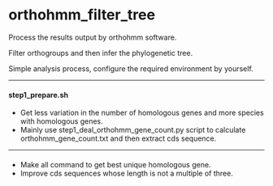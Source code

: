 # orthohmm_filter_tree
Process the results output by orthohmm software.

Filter orthogroups and then infer the phylogenetic tree.

Simple analysis process, configure the required environment by yourself.

----

#### step1_prepare.sh 
- Get less variation in the number of homologous genes and more species with homologous genes.
- Mainly use step1_deal_orthohmm_gene_count.py script to calculate orthohmm_gene_count.txt and then extract cds sequence.

----

####  
- Make all command to get best unique homologous gene.
- Improve cds sequences whose length is not a multiple of three.
